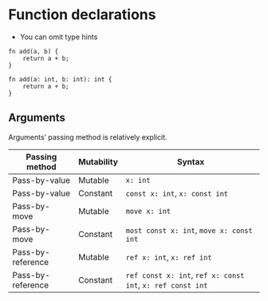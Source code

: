 # Function declarations

- You can omit type hints

```
fn add(a, b) {
	return a + b;
}

fn add(a: int, b: int): int {
	return a + b;
}
```

## Arguments

Arguments’ passing method is relatively explicit.

| Passing method | Mutability | Syntax |
| --- | --- | --- |
| Pass-by-value | Mutable | `x: int` |
| Pass-by-value | Constant | `const x: int`, `x: const int` |
| Pass-by-move | Mutable | `move x: int` |
| Pass-by-move | Constant | `most const x: int`, `move x: const int` |
| Pass-by-reference | Mutable | `ref x: int`, `x: ref int` |
| Pass-by-reference | Constant | `ref const x: int`, `ref x: const int`, `x: ref const int` |